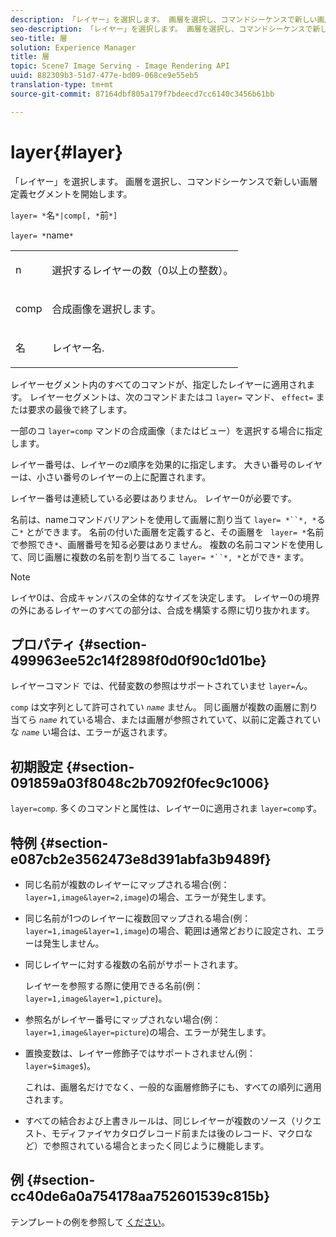 ```yaml
---
description: 「レイヤー」を選択します。 画層を選択し、コマンドシーケンスで新しい画層定義セグメントを開始します。
seo-description: 「レイヤー」を選択します。 画層を選択し、コマンドシーケンスで新しい画層定義セグメントを開始します。
seo-title: 層
solution: Experience Manager
title: 層
topic: Scene7 Image Serving - Image Rendering API
uuid: 882309b3-51d7-477e-bd09-068ce9e55eb5
translation-type: tm+mt
source-git-commit: 87164dbf805a179f7bdeecd7cc6140c3456b61bb

---
```



# layer{#layer}

「レイヤー」を選択します。 画層を選択し、コマンドシーケンスで新しい画層定義セグメントを開始します。

`layer= *`名`*|comp[, *`前`*]`

`layer= *`name`*`

<table id="simpletable_22DE3365A6454949B0D30C6D7110476E"> 
 <tr class="strow"> 
  <td class="stentry"> <p><span class="codeph"> <span class="varname"> n</span></span> </p></td> 
  <td class="stentry"> <p>選択するレイヤーの数（0以上の整数）。 </p></td> 
 </tr> 
 <tr class="strow"> 
  <td class="stentry"> <p><span class="codeph"> comp</span> </p></td> 
  <td class="stentry"> <p>合成画像を選択します。 </p></td> 
 </tr> 
 <tr class="strow"> 
  <td class="stentry"> <p><span class="codeph"> <span class="varname"> 名</span></span> </p></td> 
  <td class="stentry"> <p>レイヤー名. </p></td> 
 </tr> 
</table>

レイヤーセグメント内のすべてのコマンドが、指定したレイヤーに適用されます。 レイヤーセグメントは、次のコマンドまたはコ `layer=` マンド、 `effect=` または要求の最後で終了します。

一部のコ `layer=comp` マンドの合成画像（またはビュー）を選択する場合に指定します。

レイヤー番号は、レイヤーのz順序を効果的に指定します。 大きい番号のレイヤーは、小さい番号のレイヤーの上に配置されます。

レイヤー番号は連続している必要はありません。 レイヤー0が必要です。

名前は、nameコマンドバリアントを使用して画層に割り当て `layer= *``*, *`るこ`*` とができます。 名前の付いた画層を定義すると、その画層を ` layer= *`名前で参照でき`*`、画層番号を知る必要はありません。 複数の名前コマンドを使用して、同じ画層に複数の名前を割り当てるこ `layer= *``*, *`とができ`*` ます。

>[!NOTE]
>
>レイヤ0は、合成キャンバスの全体的なサイズを決定します。 レイヤー0の境界の外にあるレイヤーのすべての部分は、合成を構築する際に切り抜かれます。

## プロパティ {#section-499963ee52c14f2898f0d0f90c1d01be}

レイヤーコマンド では、代替変数の参照はサポートされていませ `layer=`ん。

`comp` は文字列として許可されてい *`name`* ません。 同じ画層が複数の画層に割り当てら *`name`* れている場合、または画層が参照されていて、以前に定義されていな *`name`* い場合は、エラーが返されます。

## 初期設定 {#section-091859a03f8048c2b7092f0fec9c1006}

`layer=comp`. 多くのコマンドと属性は、レイヤー0に適用されま `layer=comp`す。

## 特例 {#section-e087cb2e3562473e8d391abfa3b9489f}

* 同じ名前が複数のレイヤーにマップされる場合(例： `layer=1,image&layer=2,image`)の場合、エラーが発生します。
* 同じ名前が1つのレイヤーに複数回マップされる場合(例： `layer=1,image&layer=1,image`)の場合、範囲は通常どおりに設定され、エラーは発生しません。
* 同じレイヤーに対する複数の名前がサポートされます。

   レイヤーを参照する際に使用できる名前(例： `layer=1,image&layer=1,picture`)。
* 参照名がレイヤー番号にマップされない場合(例： `layer=1,image&layer=picture`)の場合、エラーが発生します。
* 置換変数は、レイヤー修飾子ではサポートされません(例： `layer=$image$`)。

   これは、画層名だけでなく、一般的な画層修飾子にも、すべての順列に適用されます。

* すべての結合および上書きルールは、同じレイヤーが複数のソース（リクエスト、モディファイヤカタログレコード前または後のレコード、マクロなど）で参照されている場合とまったく同じように機能します。

## 例 {#section-cc40de6a0a754178aa752601539c815b}

テンプレートの例を参照して [ください](../../../../../is-api/http-ref/image-serving-api-ref/c-http-protocol-reference/c-templates/c-templates.md#concept-3cd2d2adae0e41b2979b9640244d4d3e)。
